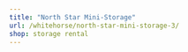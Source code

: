 ```yaml
---
title: "North Star Mini-Storage"
url: /whitehorse/north-star-mini-storage-3/
shop: storage rental
---
```

